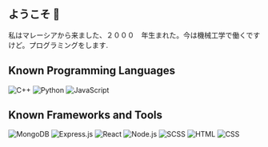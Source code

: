 ## ようこそ 🤗
私はマレーシアから来ました、２０００　年生まれた。今は機械工学で働くですけど。プログラミングをします.


## Known Programming Languages

![C++](https://img.icons8.com/color/48/000000/c-plus-plus-logo.png) ![Python](https://img.icons8.com/color/48/000000/python.png)  ![JavaScript](https://img.icons8.com/color/48/000000/javascript.png)

## Known Frameworks and Tools

![MongoDB](https://img.icons8.com/color/48/000000/mongodb.png) ![Express.js](https://img.shields.io/badge/-Express.js-000000?style=flat-square&logo=express&logoColor=white) ![React](https://img.icons8.com/color/48/000000/react-native.png) ![Node.js](https://img.icons8.com/color/48/000000/nodejs.png)
![SCSS](https://img.icons8.com/color/48/000000/sass.png) ![HTML](https://img.icons8.com/color/48/000000/html-5.png) ![CSS](https://img.icons8.com/color/48/000000/css3.png)

<!--
**SamP-maker/SamP-maker** is a ✨ _special_ ✨ repository because its `README.md` (this file) appears on your GitHub profile.

Here are some ideas to get you started:

- 🔭 I’m currently working on ...
- 🌱 I’m currently learning ...
- 👯 I’m looking to collaborate on ...
- 🤔 I’m looking for help with ...
- 💬 Ask me about ...
- 📫 How to reach me: ...
- 😄 Pronouns: ...
- ⚡ Fun fact: ...
-->
